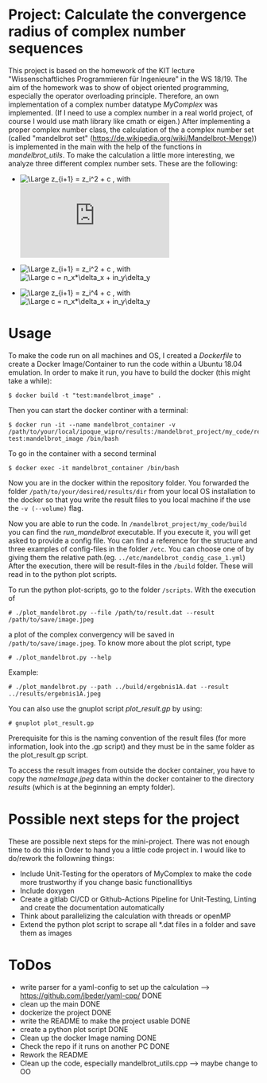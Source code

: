 # Project: Calculate the convergence radius of complex number sequences
This project is based on the homework of the KIT lecture "Wissenschaftliches Programmieren für Ingenieure" in the WS 18/19. The aim of the homework was to show of object oriented programming, especially the operator overloading principle. Therefore, an own implementation of a complex number datatype _MyComplex_ was implemented. (If I need to use a complex number in a real world project, of course I would use math library like cmath or eigen.)
After implementing a proper complex number class, the calculation of the a complex number set (called "mandelbrot set" (https://de.wikipedia.org/wiki/Mandelbrot-Menge)) is implemented in the main with the help of the functions in _mandelbrot_utils_.
To make the calculation a little more interesting, we analyze three different complex number sets. These are the following:

+ ![\Large z_{i+1} = z_i^2 + c](https://latex.codecogs.com/svg.latex?z_{i+1}%3Dz_i^2%20+c) , with ![\Large c = const](https://latex.codecogs.com/svg.latex?c%3Dconst)

+ ![\Large z_{i+1} = z_i^2 + c](https://latex.codecogs.com/svg.latex?z_{i+1}%3Dz_i^2%20+c) , with ![\Large c = n_x*\delta_x + i*n_y*\delta_y](https://latex.codecogs.com/svg.latex?c%3Dn_x\delta_x%20+%20i%20n_y\delta_y)

+ ![\Large z_{i+1} = z_i^4 + c](https://latex.codecogs.com/svg.latex?z_{i+1}%3Dz_i^4%20+c) , with ![\Large c = n_x*\delta_x + i*n_y*\delta_y](https://latex.codecogs.com/svg.latex?c%3Dn_x\delta_x%20+%20i%20n_y\delta_y)

# Usage
To make the code run on all machines and OS, I created a _Dockerfile_ to create a Docker Image/Container to run the code within a Ubuntu 18.04 emulation.
In order to make it run, you have to build the docker (this might take a while):

    $ docker build -t "test:mandelbrot_image" .

Then you can start the docker continer with a terminal:

    $ docker run -it --name mandelbrot_container -v /path/to/your/local/ipoque_wipro/results:/mandelbrot_project/my_code/results test:mandelbrot_image /bin/bash

To go in the container with a second terminal

    $ docker exec -it mandelbrot_container /bin/bash

Now you are in the docker within the repository folder. You forwarded the folder ```/path/to/your/desired/results/dir``` from your local OS installation to the docker so that you write the result files to you local machine if the use the ```-v (--volume)``` flag.

Now you are able to run the code. In ```/mandelbrot_project/my_code/build``` you can find the _run_mandelbrot_ executable. If you execute it, you will get asked to provide a config file. You can find a reference for the structure and three examples of config-files in the folder ```/etc```. You can choose one of by giving them the relative path.(eg. ```../etc/mandelbrot_condig_case_1.yml```) After the execution, there will be result-files in the ```/build``` folder. These will read in to the python plot scripts.

To run the python plot-scripts, go to the folder ```/scripts```. With the execution of

    # ./plot_mandelbrot.py --file /path/to/result.dat --result /path/to/save/image.jpeg

a plot of the complex convergency will be saved in ```/path/to/save/image.jpeg```. To know more about the plot script, type

    # ./plot_mandelbrot.py --help

Example:

    # ./plot_mandelbrot.py --path ../build/ergebnis1A.dat --result ../results/ergebnis1A.jpeg

You can also use the gnuplot script _plot_result.gp_ by using:

    # gnuplot plot_result.gp

Prerequisite for this is the naming convention of the result files (for more information, look into the .gp script) and they must be in the same folder as the plot_result.gp script.

To access the result images from outside the docker container, you have to copy the _nameImage.jpeg_ data within the docker container to the directory _results_ (which is at the beginning an empty folder).  

# Possible next steps for the project
These are possible next steps for the mini-project. There was not enough time to do this in Order to hand you a little code project in. I would like to do/rework the followning things:
+ Include Unit-Testing for the operators of MyComplex to make the code more trustworthy if you change basic functionallitiys
+ Include doxygen
+ Create a gitlab CI/CD or Github-Actions Pipeline for Unit-Testing, Linting and create the documentation automatically
+ Think about parallelizing the calculation with threads or openMP
+ Extend the python plot script to scrape all *.dat files in a folder and save them as images

# ToDos
+ write parser for a yaml-config to set up the calculation --> https://github.com/jbeder/yaml-cpp/ DONE
+ clean up the main DONE
+ dockerize the project DONE
+ write the README to make the project usable DONE
+ create a python plot script DONE
+ Clean up the docker Image naming DONE
+ Check the repo if it runs on another PC DONE
+ Rework the README
+ Clean up the code, especially mandelbrot_utils.cpp --> maybe change to OO

